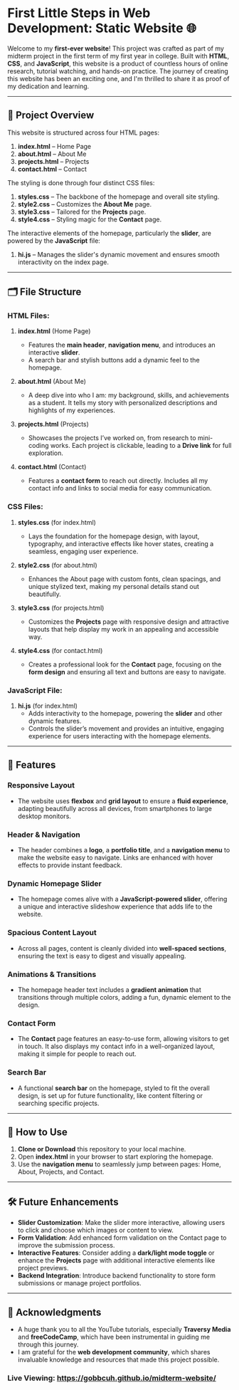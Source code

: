 # First Little Steps in Web Development: Static Website 🌐

Welcome to my **first-ever website**! This project was crafted as part of my midterm project in the first term of my first year in college. Built with **HTML**, **CSS**, and **JavaScript**, this website is a product of countless hours of online research, tutorial watching, and hands-on practice. The journey of creating this website has been an exciting one, and I'm thrilled to share it as proof of my dedication and learning.

---

## 🚀 Project Overview

This website is structured across four HTML pages:
1. **index.html** – Home Page
2. **about.html** – About Me
3. **projects.html** – Projects
4. **contact.html** – Contact

The styling is done through four distinct CSS files:
1. **styles.css** – The backbone of the homepage and overall site styling.
2. **style2.css** – Customizes the **About Me** page.
3. **style3.css** – Tailored for the **Projects** page.
4. **style4.css** – Styling magic for the **Contact** page.

The interactive elements of the homepage, particularly the **slider**, are powered by the **JavaScript** file:
1. **hi.js** – Manages the slider's dynamic movement and ensures smooth interactivity on the index page.

---

## 🗂️ File Structure

### HTML Files:
1. **index.html** (Home Page)
   - Features the **main header**, **navigation menu**, and introduces an interactive **slider**.
   - A search bar and stylish buttons add a dynamic feel to the homepage.

2. **about.html** (About Me)
   - A deep dive into who I am: my background, skills, and achievements as a student. It tells my story with personalized descriptions and highlights of my experiences.

3. **projects.html** (Projects)
   - Showcases the projects I’ve worked on, from research to mini-coding works. Each project is clickable, leading to a **Drive link** for full exploration.

4. **contact.html** (Contact)
   - Features a **contact form** to reach out directly. Includes all my contact info and links to social media for easy communication.

### CSS Files:
1. **styles.css** (for index.html)
   - Lays the foundation for the homepage design, with layout, typography, and interactive effects like hover states, creating a seamless, engaging user experience.

2. **style2.css** (for about.html)
   - Enhances the About page with custom fonts, clean spacings, and unique stylized text, making my personal details stand out beautifully.

3. **style3.css** (for projects.html)
   - Customizes the **Projects** page with responsive design and attractive layouts that help display my work in an appealing and accessible way.

4. **style4.css** (for contact.html)
   - Creates a professional look for the **Contact** page, focusing on the **form design** and ensuring all text and buttons are easy to navigate.

### JavaScript File:
1. **hi.js** (for index.html)
   - Adds interactivity to the homepage, powering the **slider** and other dynamic features.
   - Controls the slider’s movement and provides an intuitive, engaging experience for users interacting with the homepage elements.

---

## 💎 Features

### **Responsive Layout**
- The website uses **flexbox** and **grid layout** to ensure a **fluid experience**, adapting beautifully across all devices, from smartphones to large desktop monitors.

### **Header & Navigation**
- The header combines a **logo**, a **portfolio title**, and a **navigation menu** to make the website easy to navigate. Links are enhanced with hover effects to provide instant feedback.

### **Dynamic Homepage Slider**
- The homepage comes alive with a **JavaScript-powered slider**, offering a unique and interactive slideshow experience that adds life to the website.

### **Spacious Content Layout**
- Across all pages, content is cleanly divided into **well-spaced sections**, ensuring the text is easy to digest and visually appealing.

### **Animations & Transitions**
- The homepage header text includes a **gradient animation** that transitions through multiple colors, adding a fun, dynamic element to the design.

### **Contact Form**
- The **Contact** page features an easy-to-use form, allowing visitors to get in touch. It also displays my contact info in a well-organized layout, making it simple for people to reach out.

### **Search Bar**
- A functional **search bar** on the homepage, styled to fit the overall design, is set up for future functionality, like content filtering or searching specific projects.

---

## 🚀 How to Use

1. **Clone or Download** this repository to your local machine.
2. Open **index.html** in your browser to start exploring the homepage.
3. Use the **navigation menu** to seamlessly jump between pages: Home, About, Projects, and Contact.

---

## 🛠️ Future Enhancements

- **Slider Customization**: Make the slider more interactive, allowing users to click and choose which images or content to view.
- **Form Validation**: Add enhanced form validation on the Contact page to improve the submission process.
- **Interactive Features**: Consider adding a **dark/light mode toggle** or enhance the **Projects** page with additional interactive elements like project previews.
- **Backend Integration**: Introduce backend functionality to store form submissions or manage project portfolios.

---

## 🙏 Acknowledgments

- A huge thank you to all the YouTube tutorials, especially **Traversy Media** and **freeCodeCamp**, which have been instrumental in guiding me through this journey.
- I am grateful for the **web development community**, which shares invaluable knowledge and resources that made this project possible.

### Live Viewing: https://gobbcuh.github.io/midterm-website/
